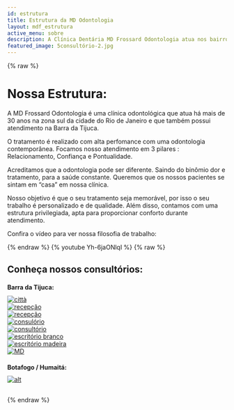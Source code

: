 ```yaml
---
id: estrutura
title: Estrutura da MD Odontologia
layout: mdf_estrutura
active_menu: sobre
description: A Clínica Dentária MD Frossard Odontologia atua nos bairros da Barra da Tijuca e Botafogo há mais de 30 anos oferecendo tratamentos de alta qualidade.
featured_image: 5consultório-2.jpg
---
```

{% raw %}
<div class="row contpage estr">
   <h1 class="title2">Nossa Estrutura:</h1>
   <div class="col-md-6 col-sm-12 col-xs-12">
      <p dir="auto">A MD Frossard Odontologia é uma clínica odontológica que atua há mais de 30 anos na zona sul da cidade do Rio de Janeiro e que também possui atendimento na Barra da Tijuca.</p>
      <p dir="auto">O tratamento é realizado com alta perfomance com uma odontologia contemporânea. Focamos nosso atendimento em 3 pilares : Relacionamento, Confiança e Pontualidade.</p>
      <p dir="auto">Acreditamos que a odontologia pode ser diferente. Saindo do binômio dor e tratamento, para a saúde constante. Queremos que os nossos pacientes se sintam em “casa” em nossa clínica.</p>
      <p dir="auto">Nosso objetivo é que o seu tratamento seja memorável, por isso o seu trabalho é personalizado e de qualidade. Além disso, contamos com uma estrutura privilegiada, apta para proporcionar conforto durante atendimento.</p>
      <p dir="auto">Confira o vídeo para ver nossa filosofia de trabalho:</p>
   </div>
   <div class="col-md-6 col-sm-12 col-xs-12">
      {% endraw %}
      {% youtube Yh-6jaONlqI %}
      {% raw %}
   </div>
</div>
<!-- contpage -->

<div class="row" style="margin-top:30px;margin-bottom:30px;">
   <div class="col-md-12 col-sm-12 col-xs-12">
      <h2 style="border: 0px solid #fff;">Conheça nossos consultórios:</h2>
   </div>

   <div class="col-md-12 col-sm-12 col-xs-12 estrutura">
      <h2 style="font-size:14px;">Barra da Tijuca:</h2>
      <div id="owl-demo1" class="owl-demo-est">
         <div class="item">
            <a href="/images/uploads/2013/07/1citta-1024x683.jpg" rel="prettyPhoto[gallery_125]">
               <img data-src="/images/uploads/2013/07/1citta-150x150.jpg" alt="città" class="lazyOwl"/>
            </a>
         </div>
         <div class="item">
            <a href="/images/uploads/2013/07/2recepcao-1-1024x683.jpg" rel="prettyPhoto[gallery_125]">
               <img data-src="/images/uploads/2013/07/2recepcao-1-150x150.jpg" alt="recepção" class="lazyOwl"/>
            </a>
         </div>
         <div class="item">
            <a href="/images/uploads/2013/07/3recepcao-2-1024x683.jpg" rel="prettyPhoto[gallery_125]">
               <img data-src="/images/uploads/2013/07/3recepcao-2-150x150.jpg" alt="recepção" class="lazyOwl"/>
            </a>
         </div>
         <div class="item">
            <a href="/images/uploads/2013/07/4consulorio-1-1024x683.jpg" rel="prettyPhoto[gallery_125]">
               <img data-src="/images/uploads/2013/07/4consulorio-1-150x150.jpg" alt="consulório" class="lazyOwl"/>
            </a>
         </div>
         <div class="item">
            <a href="/images/uploads/2013/07/5consultorio-2-1024x683.jpg" rel="prettyPhoto[gallery_125]">
               <img data-src="/images/uploads/2013/07/5consultorio-2-150x150.jpg" alt="consultório" class="lazyOwl"/>
            </a>
         </div>
         <div class="item">
            <a href="/images/uploads/2013/07/6escritorio-branco-1024x683.jpg" rel="prettyPhoto[gallery_125]">
               <img data-src="/images/uploads/2013/07/6escritorio-branco-150x150.jpg" alt="escritório branco" class="lazyOwl"/>
            </a>
         </div>
         <div class="item">
            <a href="/images/uploads/2013/07/7escritorio-madeira-1024x683.jpg" rel="prettyPhoto[gallery_125]">
               <img data-src="/images/uploads/2013/07/7escritorio-madeira-150x150.jpg" alt="escritório madeira" class="lazyOwl"/>
            </a>
         </div>
         <div class="item">
            <a href="/images/uploads/2013/07/8MD-1024x683.jpg" rel="prettyPhoto[gallery_125]">
               <img data-src="/images/uploads/2013/07/8MD-150x150.jpg" alt="MD" class="lazyOwl"/>
            </a>
         </div>
      </div>
   </div>
   <div class="col-md-12 col-sm-12 col-xs-12 estrutura">
      <h2 style="font-size:14px;">Botafogo / Humaitá:</h2>
      <div id="owl-demo2" class="owl-demo-est">
         <div class="item">
            <a href="/images/uploads/2013/07/1-575x1024.jpg" rel="prettyPhoto[gallery_130]">
               <img data-src="/images/uploads/2013/07/1-150x150.jpg" alt="" class="lazyOwl"/>
            </a>
         </div>
         <div class="item">
            <a href="/images/uploads/2013/07/21-1024x576.jpg" rel="prettyPhoto[gallery_130]">
               <img data-src="/images/uploads/2013/07/21-150x150.jpg" alt="" class="lazyOwl"/>
            </a>
         </div>
         <div class="item">
            <a href="/images/uploads/2013/07/41-1024x576.jpg" rel="prettyPhoto[gallery_130]">
               <img data-src="/images/uploads/2013/07/41-150x150.jpg" alt="" class="lazyOwl"/>
            </a>
         </div>
         <div class="item">
            <a href="/images/uploads/2013/07/61-1024x290.jpg" rel="prettyPhoto[gallery_130]">
               <img data-src="/images/uploads/2013/07/61-150x150.jpg" alt="alt" class="lazyOwl"/>
            </a>
         </div>
         <div class="item">
            <a href="/images/uploads/2013/07/IMG_1058-1-1024x548.jpg" rel="prettyPhoto[gallery_130]">
               <img data-src="/images/uploads/2013/07/IMG_1058-1-150x150.jpg" alt="" class="lazyOwl"/>
            </a>
         </div>
         <div class="item">
            <a href="/images/uploads/2013/07/IMG_1056-1-1024x683.jpg" rel="prettyPhoto[gallery_130]">
               <img data-src="/images/uploads/2013/07/IMG_1056-1-150x150.jpg" alt="" class="lazyOwl"/>
            </a>
         </div>
         <div class="item">
            <a href="/images/uploads/2013/07/121-492x1024.jpg" rel="prettyPhoto[gallery_130]">
               <img data-src="/images/uploads/2013/07/121-150x150.jpg" alt="" class="lazyOwl"/>
            </a>
         </div>
         <div class="item">
            <a href="/images/uploads/2013/07/141-550x1024.jpg" rel="prettyPhoto[gallery_130]">
               <img data-src="/images/uploads/2013/07/141-150x150.jpg" alt="" class="lazyOwl"/>
            </a>
         </div>
      </div>
   </div>
</div>
<!-- row -->
{% endraw %}